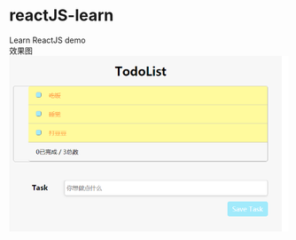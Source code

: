 # reactJS-learn
Learn ReactJS demo<br>
效果图
![](https://github.com/HWcool/reactJS-learn/raw/master/2018-01-31_102106.png)
